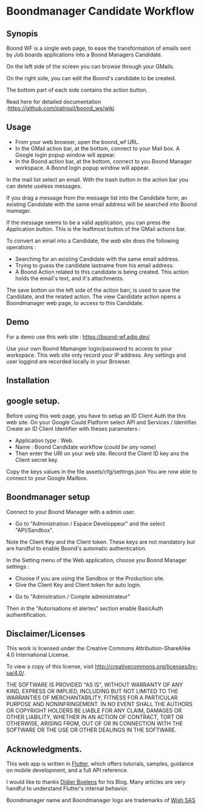 # Boondmanager Candidate Workflow

## Synopis
Boond WF is a single web page, to ease the transformation of emails sent by Job boards applications  into a Boond Managers Candidate.

On the left side of the screen you can browse through your GMails.

On the right side, you can edit the Boond's candidate to be created.

The bottom part of each side contains the action button.

Read here for detailed documentation :https://github.com/patrouil/boond_ws/wiki

## Usage
- From your web browser, open the boond_wf URL.
- In the GMail action bar, at the bottom, connect to your Mail box.
A Google login popup window will appear.
- In the Boond action bar, at the bottom, connect to you Boond Manager workspace.
A Boond login popup window will appear.

In the mail list select an email.
With the trash button in the action bar you can delete useless messages.

If you drag a message from the message list into the Candidate form, an existing Candidate with the same email address will be searched into Boond mamager.

If the message seems to be a valid application, you can press the Application button. This is the leaftmost button of the GMail actions bar.

To convert an email into a Candidate, the web site does the following operations : 
- Searching for an existing Candidate with the same email address.
- Trying to guess the candidate lastname from his email address.
- A Boond Action related to this candidate is being created. This action holds the email's text, and it's attachments.

The save botton on the left side of the action barr, is used to save the Candidate, and the related action.
The view Candidate action opens a Boondmanager web page, to access to this Candidate.

## Demo
For a demo use this web site : https://boond-wf.adjp.dev/

Use your own Boond Mamanger login/password to access to your workspace.
This web site only record your IP address.
Any settings and user loggind are recorded locally in your Browser.

## Installation
## google setup.
Before using this web page, you have to setup an ID Client Auth the this web site.
On your Google Could Platform select API and Services / Identifier.
Create an ID Client Identifier with theses parameters : 
- Application type : Web.
- Name : Boond Candidate workflow (_could be any name_)
- Then enter the URI on your web site.
Record the Client ID key ans the Client secret key.

Copy the keys values in the file assets/cfg/settings.json 
You are now able to connect to your Google Mailbox.
## Boondmanager setup
Connect to your Boond Manager with a admin user.
* Go to "Administration / Espace Developpeur" and the select "API/Sandbox".

Note the Client Key and the Client token.
These keys are not mandatory but are handful to enable Boond's automatic authentication.

In the Setting menu of the Web application, choose you Boond Manager settings : 
- Choose if you are using the Sandbox or the Production site.
- Give the Client Key and Client token for auto login.

* Go to "Admisitration / Compte administrateur"

Then in the "Autorisations et alertes" section enable  BasicAuth authentification.

## Disclaimer/Licenses
This work is licensed under the 
Creative Commons Attribution-ShareAlike 4.0 International License.

To view a copy of this license, visit http://creativecommons.org/licenses/by-sa/4.0/.

THE SOFTWARE IS PROVIDED "AS IS", WITHOUT WARRANTY OF ANY KIND, EXPRESS OR
 IMPLIED, INCLUDING BUT NOT LIMITED TO THE WARRANTIES OF MERCHANTABILITY,
 FITNESS FOR A PARTICULAR PURPOSE AND NONINFRINGEMENT. IN NO EVENT SHALL THE
 AUTHORS OR COPYRIGHT HOLDERS BE LIABLE FOR ANY CLAIM, DAMAGES OR OTHER
 LIABILITY, WHETHER IN AN ACTION OF CONTRACT, TORT OR OTHERWISE, ARISING FROM,
 OUT OF OR IN CONNECTION WITH THE SOFTWARE OR THE USE OR OTHER DEALINGS IN THE
 SOFTWARE.
 
## Acknowledgments.

This web app is written in [Flutter](https://flutter.dev/docs), which offers tutorials,
samples, guidance on mobile development, and a full API reference.

I would like to thanks [Didier Boelens](https://www.didierboelens.com/fr/blog/) for his Blog. Many articles are very handful to understand Flutter's internal behavior.

Boondmanager name and Boondmanager logo are trademarks of [Wish SAS](https://www.boondmanager.com/mentions-legales/) 

